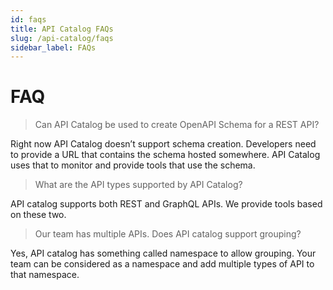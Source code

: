 ```yaml
---
id: faqs
title: API Catalog FAQs
slug: /api-catalog/faqs
sidebar_label: FAQs
---
```


# FAQ

> Can API Catalog be used to create OpenAPI Schema for a REST API?

Right now API Catalog doesn’t support schema creation. Developers need to provide a URL that contains the schema hosted somewhere. API Catalog uses that to monitor and provide tools that use the schema.

> What are the API types supported by API Catalog?

API catalog supports both REST and GraphQL APIs. We provide tools based on these two.

> Our team has multiple APIs. Does API catalog support grouping?

Yes, API catalog has something called namespace to allow grouping. Your team can be considered as a namespace and add multiple types of API to that namespace.
